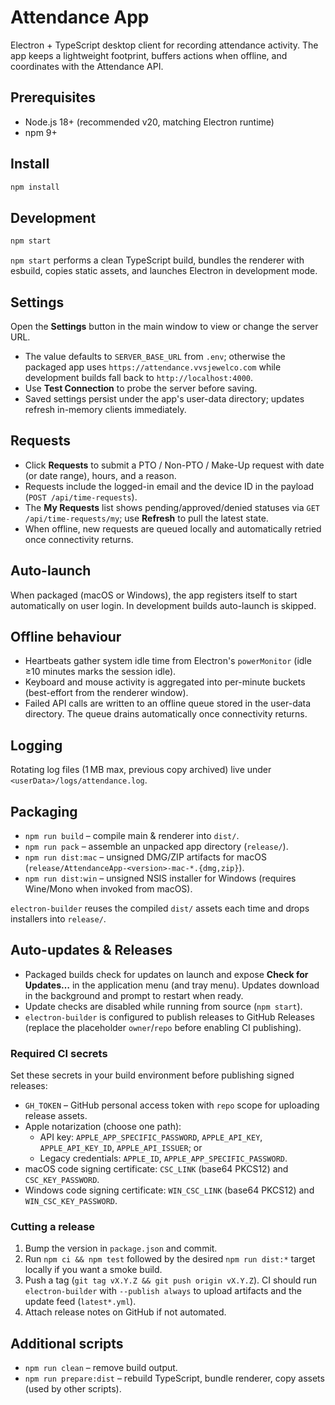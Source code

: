 # Attendance App

Electron + TypeScript desktop client for recording attendance activity. The app keeps a lightweight footprint, buffers actions when offline, and coordinates with the Attendance API.

## Prerequisites

- Node.js 18+ (recommended v20, matching Electron runtime)
- npm 9+

## Install

```bash
npm install
```

## Development

```bash
npm start
```

`npm start` performs a clean TypeScript build, bundles the renderer with esbuild, copies static assets, and launches Electron in development mode.

## Settings

Open the **Settings** button in the main window to view or change the server URL.

- The value defaults to `SERVER_BASE_URL` from `.env`; otherwise the packaged app uses `https://attendance.vvsjewelco.com` while development builds fall back to `http://localhost:4000`.
- Use **Test Connection** to probe the server before saving.
- Saved settings persist under the app's user-data directory; updates refresh in-memory clients immediately.

## Requests

- Click **Requests** to submit a PTO / Non-PTO / Make-Up request with date (or date range), hours, and a reason.
- Requests include the logged-in email and the device ID in the payload (`POST /api/time-requests`).
- The **My Requests** list shows pending/approved/denied statuses via `GET /api/time-requests/my`; use **Refresh** to pull the latest state.
- When offline, new requests are queued locally and automatically retried once connectivity returns.

## Auto-launch

When packaged (macOS or Windows), the app registers itself to start automatically on user login. In development builds auto-launch is skipped.

## Offline behaviour

- Heartbeats gather system idle time from Electron's `powerMonitor` (idle ≥10 minutes marks the session idle).
- Keyboard and mouse activity is aggregated into per-minute buckets (best-effort from the renderer window).
- Failed API calls are written to an offline queue stored in the user-data directory. The queue drains automatically once connectivity returns.

## Logging

Rotating log files (1 MB max, previous copy archived) live under `<userData>/logs/attendance.log`.

## Packaging

- `npm run build` – compile main & renderer into `dist/`.
- `npm run pack` – assemble an unpacked app directory (`release/`).
- `npm run dist:mac` – unsigned DMG/ZIP artifacts for macOS (`release/AttendanceApp-<version>-mac-*.{dmg,zip}`).
- `npm run dist:win` – unsigned NSIS installer for Windows (requires Wine/Mono when invoked from macOS).

`electron-builder` reuses the compiled `dist/` assets each time and drops installers into `release/`.

## Auto-updates & Releases

- Packaged builds check for updates on launch and expose **Check for Updates…** in the application menu (and tray menu). Updates download in the background and prompt to restart when ready.
- Update checks are disabled while running from source (`npm start`).
- `electron-builder` is configured to publish releases to GitHub Releases (replace the placeholder `owner`/`repo` before enabling CI publishing).

### Required CI secrets

Set these secrets in your build environment before publishing signed releases:

- `GH_TOKEN` – GitHub personal access token with `repo` scope for uploading release assets.
- Apple notarization (choose one path):
  - API key: `APPLE_APP_SPECIFIC_PASSWORD`, `APPLE_API_KEY`, `APPLE_API_KEY_ID`, `APPLE_API_ISSUER`; or
  - Legacy credentials: `APPLE_ID`, `APPLE_APP_SPECIFIC_PASSWORD`.
- macOS code signing certificate: `CSC_LINK` (base64 PKCS12) and `CSC_KEY_PASSWORD`.
- Windows code signing certificate: `WIN_CSC_LINK` (base64 PKCS12) and `WIN_CSC_KEY_PASSWORD`.

### Cutting a release

1. Bump the version in `package.json` and commit.
2. Run `npm ci && npm test` followed by the desired `npm run dist:*` target locally if you want a smoke build.
3. Push a tag (`git tag vX.Y.Z && git push origin vX.Y.Z`). CI should run `electron-builder` with `--publish always` to upload artifacts and the update feed (`latest*.yml`).
4. Attach release notes on GitHub if not automated.

## Additional scripts

- `npm run clean` – remove build output.
- `npm run prepare:dist` – rebuild TypeScript, bundle renderer, copy assets (used by other scripts).
